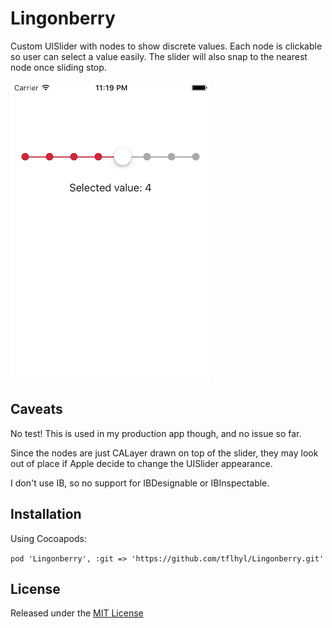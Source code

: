 # Lingonberry

Custom UISlider with nodes to show discrete values. Each node is clickable so user can select a value easily. The slider will also snap to the nearest node once sliding stop.

![screenshot](https://github.com/tflhyl/Lingonberry/blob/master/screenshot.png)

## Caveats

No test! This is used in my production app though, and no issue so far.

Since the nodes are just CALayer drawn on top of the slider, they may look out of place if Apple decide to change the UISlider appearance.

I don't use IB, so no support for IBDesignable or IBInspectable.

## Installation

Using Cocoapods:

`pod 'Lingonberry', :git => 'https://github.com/tflhyl/Lingonberry.git'`

## License

Released under the [MIT License](https://github.com/tflhyl/nakafurano/blob/master/LICENSE.md)
